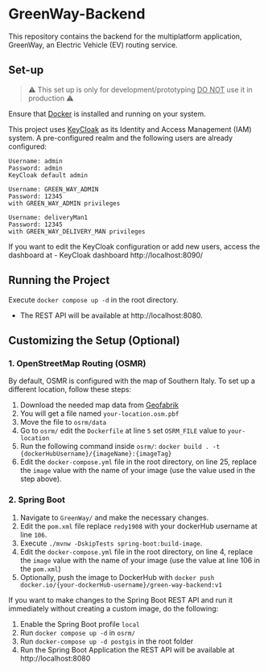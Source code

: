 # GreenWay-Backend
This repository contains the backend for the multiplatform application,
GreenWay, an Electric Vehicle (EV) routing service.

## Set-up

> :warning: This set up is only for development/prototyping <u>DO NOT</u> use it in production :warning:

Ensure that [Docker](https://www.docker.com/) is installed and running on your system.

This project uses [KeyCloak](https://www.keycloak.org/) as its Identity and Access Management (IAM) system. 
A pre-configured realm and the following users are already configured:

```
Username: admin
Password: admin
KeyCloak default admin
```

```
Username: GREEN_WAY_ADMIN
Password: 12345
with GREEN_WAY_ADMIN privileges
```

```
Username: deliveryMan1
Password: 12345
with GREEN_WAY_DELIVERY_MAN privileges
```

If you want to edit the KeyCloak configuration or add new users, access the dashboard at - KeyCloak dashboard http://localhost:8090/

## Running the Project

Execute ```docker compose up -d``` in the root directory. 
- The REST API will be available at http://localhost:8080.

## Customizing the Setup (Optional)

### 1. OpenStreetMap Routing (OSMR)

By default, OSMR is configured with the map of Southern Italy. To set up a different location, follow these steps:

1. Download the needed map data from [Geofabrik](https://www.geofabrik.de/)
2. You will get a file named ```your-location.osm.pbf```
3. Move the file to ```osrm/data```
4. Go to ```osrm/``` edit the ```Dockerfile``` at line ```5``` set ```OSRM_FILE``` value to ```your-location```
5. Run the following command inside ```osrm/```: ```docker build . -t {dockerHubUsername}/{imageName}:{imageTag}```
6. Edit the ```docker-compose.yml``` file in the root directory, on line 25, replace the `image` value with the name of your image (use the value used in the step above).


### 2. Spring Boot

1. Navigate to ```GreenWay/``` and make the necessary changes.
2. Edit the ```pom.xml``` file replace ```redy1908``` with your dockerHub username at line ```106```.
3. Execute ```./mvnw -DskipTests spring-boot:build-image```.
4. Edit the ```docker-compose.yml``` file in the root directory, on line 4, replace the `image`  value with the name of your image (use the value at line 106 in the ```pom.xml```)
5. Optionally, push the image to DockerHub with ```docker push docker.io/{your-dockerHub-username}/green-way-backend:v1```

If you want to make changes to the Spring Boot REST API and run it immediately without creating a custom image, 
do the following:
    
1. Enable the Spring Boot profile ```local```
2. Run ```docker compose up -d``` in ```osrm/```
3. Run ```docker-compose up -d postgis``` in the root folder
4. Run the Spring Boot Application the REST API will be available at http://localhost:8080